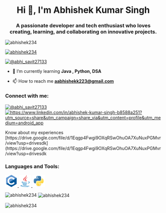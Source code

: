 <h1 align="center">Hi 👋, I'm Abhishek Kumar Singh</h1>
<h3 align="center">A passionate developer and tech enthusiast who loves creating, learning, and collaborating on innovative projects.</h3>

<p align="left"> <img src="https://komarev.com/ghpvc/?username=abhishek234&label=Profile%20views&color=0e75b6&style=flat" alt="abhishek234" /> </p>

<p align="left"> <a href="https://github.com/ryo-ma/github-profile-trophy"><img src="https://github-profile-trophy.vercel.app/?username=abhishek234" alt="abhishek234" /></a> </p>

<p align="left"> <a href="https://twitter.com/@abhi_savit27133" target="blank"><img src="https://img.shields.io/twitter/follow/@abhi_savit27133?logo=twitter&style=for-the-badge" alt="@abhi_savit27133" /></a> </p>

- 🌱 I’m currently learning **Java , Python, DSA**

- 📫 How to reach me **aabhishekk223@gmail.com**

<h3 align="left">Connect with me:</h3>
<p align="left">
<a href="https://twitter.com/@abhi_savit27133" target="blank"><img align="center" src="https://raw.githubusercontent.com/rahuldkjain/github-profile-readme-generator/master/src/images/icons/Social/twitter.svg" alt="@abhi_savit27133" height="30" width="40" /></a>
<a href="https://linkedin.com/in/https://www.linkedin.com/in/abhishek-kumar-singh-b8588a251?utm_source=share&utm_campaign=share_via&utm_content=profile&utm_medium=android_app" target="blank"><img align="center" src="https://raw.githubusercontent.com/rahuldkjain/github-profile-readme-generator/master/src/images/icons/Social/linked-in-alt.svg" alt="https://www.linkedin.com/in/abhishek-kumar-singh-b8588a251?utm_source=share&utm_campaign=share_via&utm_content=profile&utm_medium=android_app" height="30" width="40" /></a>
</p>
 Know about my experiences [https://drive.google.com/file/d/1Eqgp4Fwgi9OXqRSwOhuOA7XuNuxPGMvr/view?usp=drivesdk](https://drive.google.com/file/d/1Eqgp4Fwgi9OXqRSwOhuOA7XuNuxPGMvr/view?usp=drivesdk

<h3 align="left">Languages and Tools:</h3>
<p align="left"> <a href="https://www.cprogramming.com/" target="_blank" rel="noreferrer"> <img src="https://raw.githubusercontent.com/devicons/devicon/master/icons/c/c-original.svg" alt="c" width="40" height="40"/> </a> <a href="https://www.java.com" target="_blank" rel="noreferrer"> <img src="https://raw.githubusercontent.com/devicons/devicon/master/icons/java/java-original.svg" alt="java" width="40" height="40"/> </a> <a href="https://www.python.org" target="_blank" rel="noreferrer"> <img src="https://raw.githubusercontent.com/devicons/devicon/master/icons/python/python-original.svg" alt="python" width="40" height="40"/> </a> </p>

<p><img align="left" src="https://github-readme-stats.vercel.app/api/top-langs?username=abhishek234&show_icons=true&locale=en&layout=compact" alt="abhishek234" /></p>

<p>&nbsp;<img align="center" src="https://github-readme-stats.vercel.app/api?username=abhishek234&show_icons=true&locale=en" alt="abhishek234" /></p>

<p><img align="center" src="https://github-readme-streak-stats.herokuapp.com/?user=abhishek234&" alt="abhishek234" /></p>
